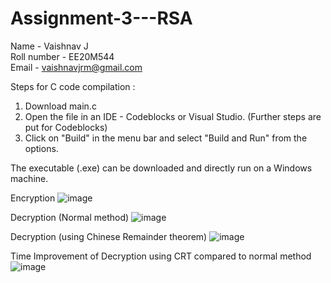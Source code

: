 # Assignment-3---RSA

Name - Vaishnav J  
Roll number - EE20M544  
Email - vaishnavjrm@gmail.com  

Steps for C code compilation :
1. Download main.c
2. Open the file in an IDE - Codeblocks or Visual Studio. (Further steps are put for Codeblocks)
3. Click on "Build" in the menu bar and select "Build and Run" from the options.

The executable (.exe) can be downloaded and directly run on a Windows machine.

Encryption
![image](https://user-images.githubusercontent.com/17180872/142863151-f4a82fc6-e133-40de-b22e-78f8a6109ed9.png)

Decryption (Normal method)
![image](https://user-images.githubusercontent.com/17180872/142863188-948f0b20-d118-4c9a-a887-165574d1d60c.png)

Decryption (using Chinese Remainder theorem)
![image](https://user-images.githubusercontent.com/17180872/142863228-f118d364-eb94-4615-b340-6020244b515d.png)


Time Improvement of Decryption using CRT compared to normal method
![image](https://user-images.githubusercontent.com/17180872/142863258-733a7c03-7fd7-44e2-803e-d341ac9e484e.png)
